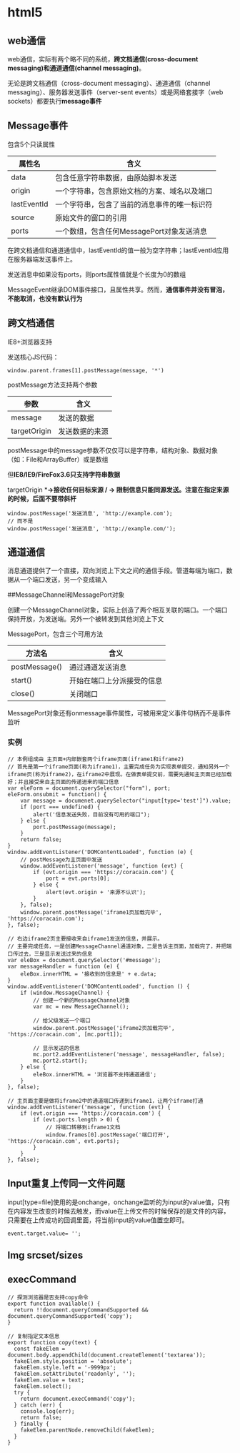# html5

## web通信

web通信，实际有两个略不同的系统，**跨文档通信(cross-document messaging)**和**通道通信(channel messaging)**。

无论是跨文档通信（cross-document messaging）、通道通信（channel messaging）、服务器发送事件（server-sent events）或是网络套接字（web sockets）都要执行**message事件**

## Message事件

包含5个只读属性

| 属性名      | 含义                                         |
| ----------- | -------------------------------------------- |
| data        | 包含任意字符串数据，由原始脚本发送           |
| origin      | 一个字符串，包含原始文档的方案、域名以及端口 |
| lastEventId | 一个字符串，包含了当前的消息事件的唯一标识符 |
| source      | 原始文件的窗口的引用                         |
| ports       | 一个数组，包含任何MessagePort对象发送消息    |

在跨文档通信和通道通信中，lastEventId的值一般为空字符串；lastEventId应用在服务器端发送事件上。

发送消息中如果没有ports，则ports属性值就是个长度为0的数组

MessageEvent继承DOM事件接口，且属性共享。然而，**通信事件并没有冒泡，不能取消，也没有默认行为**

## 跨文档通信

IE8+浏览器支持

发送核心JS代码：

```
window.parent.frames[1].postMessage(message, '*')
```

postMessage方法支持两个参数

| 参数         | 含义           |
| ------------ | -------------- |
| message      | 发送的数据     |
| targetOrigin | 发送数据的来源 |

postMessage中的message参数不仅仅可以是字符串，结构对象、数据对象（如：File和ArrayBuffer）或是数组

但**IE8/IE9/FireFox3.6只支持字符串数据**

targetOrigin *****->接收任何目标来源 **/** -> 限制信息只能同源发送。注意在指定来源的时候，后面**不要带斜杆**

```
window.postMessage('发送消息', 'http://example.com');
// 而不是
window.postMessage('发送消息', 'http://example.com/');
```

## 通道通信

消息通道提供了一个直接，双向浏览上下文之间的通信手段。管道每端为端口，数据从一个端口发送，另一个变成输入

##MessageChannel和MessagePort对象

创建一个MessageChannel对象，实际上创造了两个相互关联的端口。一个端口保持开放，为发送端。另外一个被转发到其他浏览上下文

MessagePort，包含三个可用方法

| 方法名        | 含义                       |
| ------------- | -------------------------- |
| postMessage() | 通过通道发送消息           |
| start()       | 开始在端口上分派接受的信息 |
| close()       | 关闭端口                   |

MessagePort对象还有onmessage事件属性，可被用来定义事件句柄而不是事件监听

### 实例

```
// 本例组成由 主页面+内部嵌套两个iframe页面(iframe1和iframe2)
// 首先是第一个iframe页面(称为iframe1)，主要完成任务为实现表单提交，通知另外一个iframe页(称为iframe2)，在iframe2中展现。在做表单提交前，需要先通知主页面已经加载好；并且接受来自主页面的传递进来的端口信息
var eleForm = document.querySelector("form"), port;
eleForm.onsubmit = function() {
    var message = documenet.querySelector("input[type='test']").value;
    if (port === undefined) {
        alert('信息发送失败，目前没有可用的端口");
    } else {
        port.postMessage(message);
    }
    return false;
}
window.addEventListener('DOMContentLoaded', function (e) {
	// postMessage为主页面中发送
    window.addEventListener('message', function (evt) {
        if (evt.origin === 'https://coracain.com') {
            port = evt.ports[0];
        } else {
            alert(evt.origin + '来源不认识');
        }
    }, false);
    window.parent.postMessage('iframe1页加载完毕', 'https://coracain.com');
}, false);

// 右边iframe2页主要接收来自iframe1发送的信息，并展示。
// 主要完成任务，一是创建MessageChannel通道对象，二是告诉主页面，加载完了，并把端口传过去，三是显示发送过来的信息
var eleBox = document.querySelector('#message');
var messageHandler = function (e) {
    eleBox.innerHTML = '接收到的信息是' + e.data;
}
window.addEventListener('DOMContentLoaded', function () {
	if (window.MessageChannel) {
        // 创建一个新的MessageChannel对象
        var mc = new MessageChannel();
        
        // 给父级发送一个端口
        window.parent.postMessage('iframe2页加载完毕', 'https://coracain.com', [mc.port1]);
        
        // 显示发送的信息
        mc.port2.addEventListener('message', messageHandler, false);
        mc.port2.start();
	} else {
        eleBox.innerHTML = '浏览器不支持通道通信';
	}
}, false);

// 主页面主要是做将iframe2中的通道端口传递到iframe1，让两个iframe打通
window.addEventListener('message', function (evt) {
    if (evt.origin === 'https://coracain.com') {
        if (evt.ports.length > 0) {
            // 将端口转移到iframe1文档
            window.frames[0].postMessage('端口打开', 'https://coracain.com', evt.ports);
        }
    }
}, false);
```

## Input重复上传同一文件问题

input[type=file]使用的是onchange，onchange监听的为input的value值，只有在内容发生改变的时候去触发，而value在上传文件的时候保存的是文件的内容，只需要在上传成功的回调里面，将当前input的value值置空即可。

```
event.target.value= '';
```

## Img srcset/sizes

## execCommand

```
// 探测浏览器是否支持copy命令
export function available() {
  return !!document.queryCommandSupported && document.queryCommandSupported('copy');
}

// 复制指定文本信息
export function copy(text) {
  const fakeElem = document.body.appendChild(document.createElement('textarea'));
  fakeElem.style.position = 'absolute';
  fakeElem.style.left = '-9999px';
  fakeElem.setAttribute('readonly', '');
  fakeElem.value = text;
  fakeElem.select();
  try {
    return document.execCommand('copy');
  } catch (err) {
    console.log(err);
    return false;
  } finally {
    fakeElem.parentNode.removeChild(fakeElem);
  }
}
```

